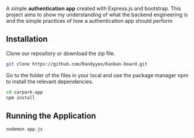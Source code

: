 A simple **authentication app** created with Express.js and bootstrap. This project aims to show my understanding of what the backend engineering is and the simple practices
of how a authentication app should perform


## Installation

Clone our repository or download the zip file.

```bash
git clone https://github.com/Randyyeo/Kanban-board.git
```

Go to the folder of the files in your local and use the package manager npm to install the relevant dependencies.

```bash
cd carpark-app
npm install 
```

## Running the Application 

```bash
nodemon app.js
```

